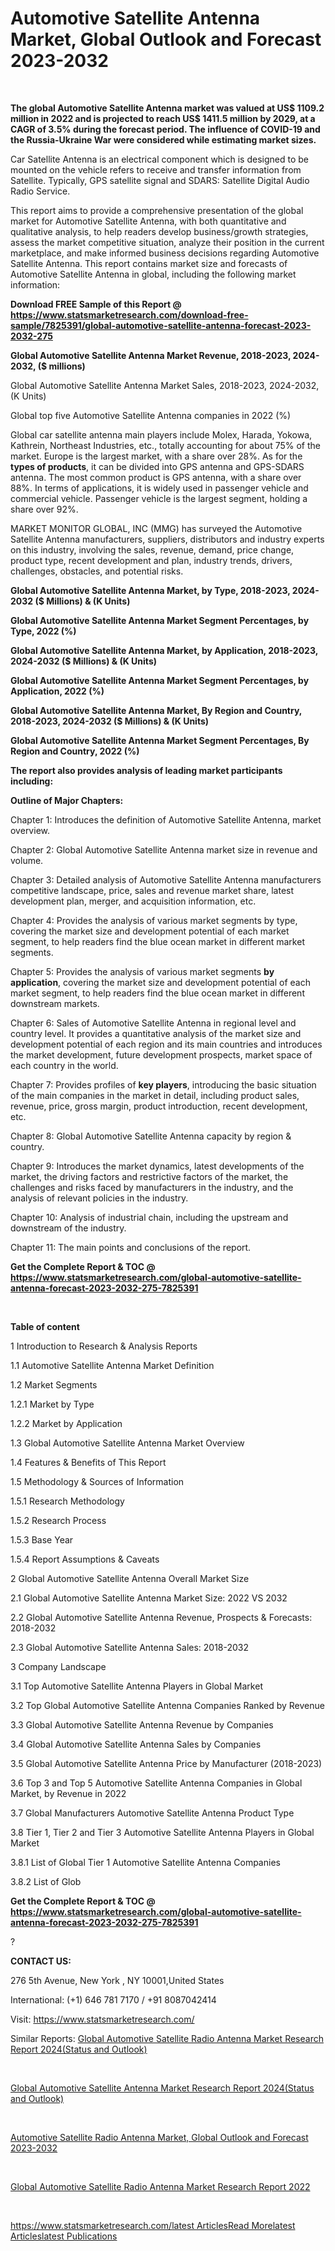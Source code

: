 <h1>Automotive Satellite Antenna Market, Global Outlook and Forecast 2023-2032</h1><br/><p><strong>The global Automotive Satellite Antenna market was valued at US$ 1109.2 million in 2022 and is projected to reach US$ 1411.5 million by 2029, at a <strong>CAGR</strong> of 3.5% during the forecast period. The influence of COVID-19 and the Russia-Ukraine War were considered while estimating market sizes.</strong></p>
 
 
 
 <p>Car Satellite Antenna is an electrical component which is designed to be mounted on the vehicle refers to receive and transfer information from Satellite. Typically, GPS satellite signal and SDARS: Satellite Digital Audio Radio Service.</p>
 
 
 
 <p>This report aims to provide a comprehensive presentation of the global market for Automotive Satellite Antenna, with both quantitative and qualitative analysis, to help readers develop business/growth strategies, assess the market competitive situation, analyze their position in the current marketplace, and make informed business decisions regarding Automotive Satellite Antenna. This report contains market size and forecasts of Automotive Satellite Antenna in global, including the following market information:</p>
 
 
 
 <p><strong>Download FREE Sample of this Report @ <a href="https://www.statsmarketresearch.com/download-free-sample/7825391/global-automotive-satellite-antenna-forecast-2023-2032-275">https://www.statsmarketresearch.com/download-free-sample/7825391/global-automotive-satellite-antenna-forecast-2023-2032-275</a></strong></p>
 
 
 
 <p><strong>Global Automotive Satellite Antenna Market Revenue, 2018-2023, 2024-2032, ($ millions)</strong></p>
 
 
 
 <p>Global Automotive Satellite Antenna Market Sales, 2018-2023, 2024-2032, (K Units)</p>
 
 
 
 <p>Global top five Automotive Satellite Antenna companies in 2022 (%)</p>
 
 
 
 <p>Global car satellite antenna main players include Molex, Harada, Yokowa, Kathrein, Northeast Industries, etc., totally accounting for about 75% of the market. Europe is the largest market, with a share over 28%. As for the <strong>types of products</strong>, it can be divided into GPS antenna and GPS-SDARS antenna. The most common product is GPS antenna, with a share over 88%. In terms of applications, it is widely used in passenger vehicle and commercial vehicle. Passenger vehicle is the largest segment, holding a share over 92%.</p>
 
 
 
 <p>MARKET MONITOR GLOBAL, INC (MMG) has surveyed the Automotive Satellite Antenna manufacturers, suppliers, distributors and industry experts on this industry, involving the sales, revenue, demand, price change, product type, recent development and plan, industry trends, drivers, challenges, obstacles, and potential risks.</p>
 
 
 
 <p><strong>Global Automotive Satellite Antenna Market, by Type, 2018-2023, 2024-2032 ($ Millions) & (K Units)</strong></p>
 
 
 
 <p><strong>Global Automotive Satellite Antenna Market Segment Percentages, by Type, 2022 (%)</strong></p>
 
 
 
 <p><strong>Global Automotive Satellite Antenna Market, <strong>by Application</strong>, 2018-2023, 2024-2032 ($ Millions) & (K Units)</strong></p>
 
 
 
 <p><strong>Global Automotive Satellite Antenna Market Segment Percentages, <strong>by Application</strong>, 2022 (%)</strong></p>
 
 
 
 <p><strong>Global Automotive Satellite Antenna Market, By Region and Country, 2018-2023, 2024-2032 ($ Millions) & (K Units)</strong></p>
 
 
 
 <p><strong>Global Automotive Satellite Antenna Market Segment Percentages, By Region and Country, 2022 (%)</strong></p>
 
 
 
 <p><strong>The report also provides analysis of leading market participants including:</strong></p>
 
 
 
 <p><strong>Outline of Major Chapters:</strong></p>
 
 
 
 <p>Chapter 1: Introduces the definition of Automotive Satellite Antenna, market overview.</p>
 
 
 
 <p>Chapter 2: Global Automotive Satellite Antenna market size in revenue and volume.</p>
 
 
 
 <p>Chapter 3: Detailed analysis of Automotive Satellite Antenna manufacturers competitive landscape, price, sales and revenue market share, latest development plan, merger, and acquisition information, etc.</p>
 
 
 
 <p>Chapter 4: Provides the analysis of various market segments by type, covering the market size and development potential of each market segment, to help readers find the blue ocean market in different market segments.</p>
 
 
 
 <p>Chapter 5: Provides the analysis of various market segments <strong>by application</strong>, covering the market size and development potential of each market segment, to help readers find the blue ocean market in different downstream markets.</p>
 
 
 
 <p>Chapter 6: Sales of Automotive Satellite Antenna in regional level and country level. It provides a quantitative analysis of the market size and development potential of each region and its main countries and introduces the market development, future development prospects, market space of each country in the world.</p>
 
 
 
 <p>Chapter 7: Provides profiles of <strong>key players</strong>, introducing the basic situation of the main companies in the market in detail, including product sales, revenue, price, gross margin, product introduction, recent development, etc.</p>
 
 
 
 <p>Chapter 8: Global Automotive Satellite Antenna capacity by region & country.</p>
 
 
 
 <p>Chapter 9: Introduces the market dynamics, latest developments of the market, the driving factors and restrictive factors of the market, the challenges and risks faced by manufacturers in the industry, and the analysis of relevant policies in the industry.</p>
 
 
 
 <p>Chapter 10: Analysis of industrial chain, including the upstream and downstream of the industry.</p>
 
 
 
 <p>Chapter 11: The main points and conclusions of the report.</p>
 
 
 
 <div><b>Get the Complete Report & TOC @ <a href="https://www.statsmarketresearch.com/global-automotive-satellite-antenna-forecast-2023-2032-275-7825391">https://www.statsmarketresearch.com/global-automotive-satellite-antenna-forecast-2023-2032-275-7825391</a></b></div>
 
 
 
 <p><br />
 
 <b>Table of content</b></p>
 
 
 
 <p>1 Introduction to Research & Analysis Reports<br />
 
 1.1 Automotive Satellite Antenna Market Definition<br />
 
 1.2 Market Segments<br />
 
 1.2.1 Market by Type<br />
 
 1.2.2 Market by Application<br />
 
 1.3 Global Automotive Satellite Antenna Market Overview<br />
 
 1.4 Features & Benefits of This Report<br />
 
 1.5 Methodology & Sources of Information<br />
 
 1.5.1 Research Methodology<br />
 
 1.5.2 Research Process<br />
 
 1.5.3 Base Year<br />
 
 1.5.4 Report Assumptions & Caveats<br />
 
 2 Global Automotive Satellite Antenna Overall Market Size<br />
 
 2.1 Global Automotive Satellite Antenna Market Size: 2022 VS 2032<br />
 
 2.2 Global Automotive Satellite Antenna Revenue, Prospects & Forecasts: 2018-2032<br />
 
 2.3 Global Automotive Satellite Antenna Sales: 2018-2032<br />
 
 3 Company Landscape<br />
 
 3.1 Top Automotive Satellite Antenna Players in Global Market<br />
 
 3.2 Top Global Automotive Satellite Antenna Companies Ranked by Revenue<br />
 
 3.3 Global Automotive Satellite Antenna Revenue by Companies<br />
 
 3.4 Global Automotive Satellite Antenna Sales by Companies<br />
 
 3.5 Global Automotive Satellite Antenna Price by Manufacturer (2018-2023)<br />
 
 3.6 Top 3 and Top 5 Automotive Satellite Antenna Companies in Global Market, by Revenue in 2022<br />
 
 3.7 Global Manufacturers Automotive Satellite Antenna Product Type<br />
 
 3.8 Tier 1, Tier 2 and Tier 3 Automotive Satellite Antenna Players in Global Market<br />
 
 3.8.1 List of Global Tier 1 Automotive Satellite Antenna Companies<br />
 
 3.8.2 List of Glob</p>
 
 
 
 <div><b>Get the Complete Report & TOC @ <a href="https://www.statsmarketresearch.com/global-automotive-satellite-antenna-forecast-2023-2032-275-7825391">https://www.statsmarketresearch.com/global-automotive-satellite-antenna-forecast-2023-2032-275-7825391</a></b></div>
 
 
 
 <p>? </p>
 
 
 
 <p><b>CONTACT US:</b><br />
 
 276 5th Avenue, New York , NY 10001,United States<br />
 
 International: (+1) 646 781 7170 / +91 8087042414<br />
 
 Visit: <a href="https://www.statsmarketresearch.com/">https://www.statsmarketresearch.com/</a><br />
 
 Similar Reports: <a href="https://www.statsmarketresearch.com/global-automotive-satellite-antenna-forecast-2023-2032-275-7825391">Global Automotive Satellite Radio Antenna Market Research Report 2024(Status and Outlook)</a><br />
 
 <br />
 
 <a href="https://www.statsmarketresearch.com/global-automotive-satellite-antenna-forecast-2023-2032-275-7825391">Global Automotive Satellite Antenna Market Research Report 2024(Status and Outlook)</a><br />
 
 <br />
 
 <a href="https://www.statsmarketresearch.com/global-automotive-satellite-antenna-forecast-2023-2032-275-7825391">Automotive Satellite Radio Antenna Market, Global Outlook and Forecast 2023-2032</a><br />
 
 <br />
 
 <a href="https://www.statsmarketresearch.com/global-automotive-satellite-antenna-forecast-2023-2032-275-7825391">Global Automotive Satellite Radio Antenna Market Research Report 2022</a><br />
 
 <br />
 
 <a href="https://gyeongbokgung.com">https://www.statsmarketresearch.com/</a><a href="https://hallyeomaritime.com">latest Articles</a><a href="https://jingwansa.com">Read More</a><a href="https://nguoiviet.jp/">latest Articles</a><a href="https://www.intelmarketresearch.com/">latest Publications</a></p>